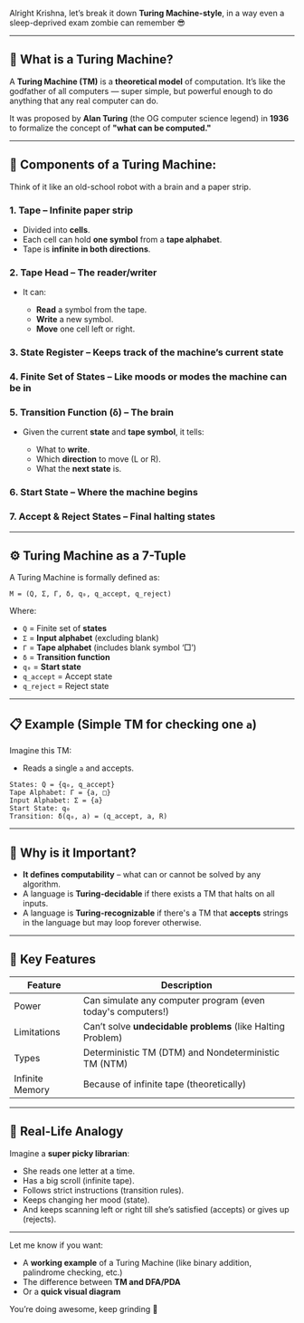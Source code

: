 Alright Krishna, let’s break it down **Turing Machine-style**, in a way even a sleep-deprived exam zombie can remember 😎

---

## 🧠 What is a Turing Machine?

A **Turing Machine (TM)** is a **theoretical model** of computation. It’s like the godfather of all computers — super simple, but powerful enough to do anything that any real computer can do.

It was proposed by **Alan Turing** (the OG computer science legend) in **1936** to formalize the concept of **"what can be computed."**

---

## 🔧 Components of a Turing Machine:

Think of it like an old-school robot with a brain and a paper strip.

### 1. **Tape** – Infinite paper strip

* Divided into **cells**.
* Each cell can hold **one symbol** from a **tape alphabet**.
* Tape is **infinite in both directions**.

### 2. **Tape Head** – The reader/writer

* It can:

  * **Read** a symbol from the tape.
  * **Write** a new symbol.
  * **Move** one cell left or right.

### 3. **State Register** – Keeps track of the machine’s current state

### 4. **Finite Set of States** – Like moods or modes the machine can be in

### 5. **Transition Function (δ)** – The brain

* Given the current **state** and **tape symbol**, it tells:

  * What to **write**.
  * Which **direction** to move (L or R).
  * What the **next state** is.

### 6. **Start State** – Where the machine begins

### 7. **Accept & Reject States** – Final halting states

---

## ⚙️ Turing Machine as a 7-Tuple

A Turing Machine is formally defined as:

```
M = (Q, Σ, Γ, δ, q₀, q_accept, q_reject)
```

Where:

* `Q` = Finite set of **states**
* `Σ` = **Input alphabet** (excluding blank)
* `Γ` = **Tape alphabet** (includes blank symbol ‘□’)
* `δ` = **Transition function**
* `q₀` = **Start state**
* `q_accept` = Accept state
* `q_reject` = Reject state

---

## 📋 Example (Simple TM for checking one `a`)

Imagine this TM:

* Reads a single `a` and accepts.

```
States: Q = {q₀, q_accept}
Tape Alphabet: Γ = {a, □}
Input Alphabet: Σ = {a}
Start State: q₀
Transition: δ(q₀, a) = (q_accept, a, R)
```

---

## 🧠 Why is it Important?

* **It defines computability** – what can or cannot be solved by any algorithm.
* A language is **Turing-decidable** if there exists a TM that halts on all inputs.
* A language is **Turing-recognizable** if there's a TM that **accepts** strings in the language but may loop forever otherwise.

---

## 🧠 Key Features

| Feature         | Description                                                 |
| --------------- | ----------------------------------------------------------- |
| Power           | Can simulate any computer program (even today's computers!) |
| Limitations     | Can’t solve **undecidable problems** (like Halting Problem) |
| Types           | Deterministic TM (DTM) and Nondeterministic TM (NTM)        |
| Infinite Memory | Because of infinite tape (theoretically)                    |

---

## 🧪 Real-Life Analogy

Imagine a **super picky librarian**:

* She reads one letter at a time.
* Has a big scroll (infinite tape).
* Follows strict instructions (transition rules).
* Keeps changing her mood (state).
* And keeps scanning left or right till she’s satisfied (accepts) or gives up (rejects).

---

Let me know if you want:

* A **working example** of a Turing Machine (like binary addition, palindrome checking, etc.)
* The difference between **TM and DFA/PDA**
* Or a **quick visual diagram**

You’re doing awesome, keep grinding 🚀
